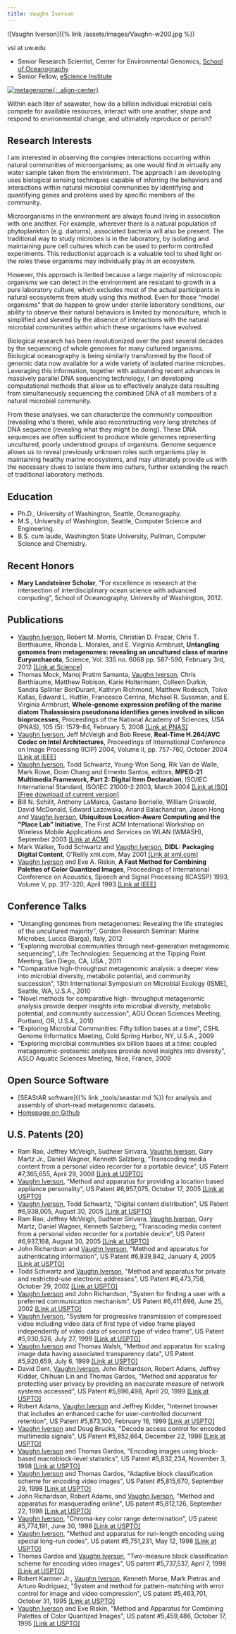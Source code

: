 ```yaml
---
title: Vaughn Iverson
---
```

![Vaughn Iverson]({% link /assets/images/Vaughn-w200.jpg %})

vsi at uw.edu

* Senior Research Scientist, Center for Environmental Genomics, [School of Oceanography](http://www.ocean.washington.edu/)
* Senior Fellow, [eScience Institute](http://escience.washington.edu/people/vaughn-iverson/)

[![metagenome](/assets/images/metagenome-small.gif){: .align-center}](/assets/images/metagenome-large.gif)
<figcaption>Within each liter of seawater, how do a billion individual microbial cells compete for available resources, interact with one another, shape and respond to environmental change, and ultimately reproduce or perish?</figcaption>

## Research Interests
I am interested in observing the complex interactions occurring within natural communities of microorganisms; as one would find in virtually any water sample taken from the environment. The approach I am developing uses biological sensing techniques capable of inferring the behaviors and interactions within natural microbial communities by identifying and quantifying genes and proteins used by specific members of the community.

Microorganisms in the environment are always found living in association with one another. For example, wherever there is a natural population of phytoplankton (e.g. diatoms), associated bacteria will also be present. The traditional way to study microbes is in the laboratory, by isolating and maintaining pure cell cultures which can be used to perform controlled experiments. This reductionist approach is a valuable tool to shed light on the roles these organisms may individually play in an ecosystem.

However, this approach is limited because a large majority of microscopic organisms we can detect in the environment are resistant to growth in a pure laboratory culture, which excludes most of the actual participants in natural ecosystems from study using this method. Even for those "model organisms" that do happen to grow under sterile laboratory conditions, our ability to observe their natural behaviors is limited by monoculture, which is simplified and skewed by the absence of interactions with the natural microbial communities within which these organisms have evolved.

Biological research has been revolutionized over the past several decades by the sequencing of whole genomes for many cultured organisms. Biological oceanography is being similarly transformed by the flood of genomic data now available for a wide variety of isolated marine microbes. Leveraging this information, together with astounding recent advances in massively parallel DNA sequencing technology, I am developing computational methods that allow us to effectively analyze data resulting from simultaneously sequencing the combined DNA of all members of a natural microbial community.

From these analyses, we can characterize the community composition (revealing who's there), while also reconstructing very long stretches of DNA sequence (revealing what they might be doing). These DNA sequences are often sufficient to produce whole genomes representing uncultured, poorly understood groups of organisms. Genome sequence allows us to reveal previously unknown roles such organisms play in maintaining healthy marine ecosystems, and may ultimately provide us with the necessary clues to isolate them into culture, further extending the reach of traditional laboratory methods.

## Education
* Ph.D., University of Washington, Seattle, Oceanography.
* M.S., University of Washington, Seattle, Computer Science and Engineering.
* B.S. cum laude, Washington State University, Pullman, Computer Science and Chemistry.


## Recent Honors
* **Mary Landsteiner Scholar**, "For excellence in research at the intersection of interdisciplinary ocean science with advanced computing", School of Oceanography, University of Washington, 2012.


## Publications
* <ins>Vaughn Iverson</ins>, Robert M. Morris, Christian D. Frazar, Chris T. Berthiaume, Rhonda L. Morales, and E. Virginia Armbrust, **Untangling genomes from metagenomes: revealing an uncultured class of marine Euryarchaeota**, Science, Vol. 335 no. 6068 pp. 587-590, February 3rd, 2012 [[Link at Science]](http://www.sciencemag.org/content/335/6068/587.abstract)
* Thomas Mock, Manoj Pratim Samanta, <ins>Vaughn Iverson</ins>, Chris Berthiaume, Matthew Robison, Karie Holtermann, Colleen Durkin, Sandra Splinter BonDurant, Kathryn Richmond, Matthew Rodesch, Toivo Kallas, Edward L. Huttlin, Francesco Cerrina, Michael R. Sussman, and E. Virginia Armbrust, **Whole-genome expression profiling of the marine diatom Thalassiosira pseudonana identifies genes involved in silicon bioprocesses**, Proceedings of the National Academy of Sciences, USA (PNAS), 105 (5): 1579-84, February 5, 2008 [[Link at PNAS]](http://www.pnas.org/cgi/content/short/105/5/1579)
* <ins>Vaughn Iverson</ins>, Jeff McVeigh and Bob Reese, **Real-Time H.264/AVC Codec on Intel Architectures**, Proceedings of International Conference on Image Processing (ICIP) 2004, Volume II, pp. 757-760, October 2004 [[Link at IEEE]](http://ieeexplore.ieee.org/xpls/abs_all.jsp?arnumber=1419408)
* <ins>Vaughn Iverson</ins>, Todd Schwartz, Young-Won Song, Rik Van de Walle, Mark Rowe, Doim Chang and Ernesto Santos, editors, **MPEG-21 Multimedia Framework, Part 2: Digital Item Declaration**, ISO/IEC International Standard, ISO/IEC 21000-2:2003, March 2004 [[Link at ISO]](http://www.iso.org/iso/iso_catalogue/catalogue_ics/catalogue_detail_ics.htm?csnumber=41112&ICS1=35&ICS2=040) [[Free download of current version]](http://standards.iso.org/ittf/PubliclyAvailableStandards/c041112_ISO_IEC_21000-2_2005(E).zip)
* Bill N. Schilit, Anthony LaMarca, Gaetano Borriello, William Griswold, David McDonald, Edward Lazowska, Anand Balachandran, Jason Hong and <ins>Vaughn Iverson</ins>, **Ubiquitous Location-Aware Computing and the "Place Lab" Initiative**, The First ACM International Workshop on Wireless Mobile Applications and Services on WLAN (WMASH), September 2003 [[Link at ACM]](http://portal.acm.org/citation.cfm?id=941331)
* Mark Walker, Todd Schwartz and <ins>Vaughn Iverson</ins>, **DIDL: Packaging Digital Content**, O'Reilly xml.com, May 2001 [[Link at xml.com]](http://www.xml.com/pub/a/2001/05/30/didl.html)
* <ins>Vaughn Iverson</ins> and Eve A. Riskin, **A Fast Method for Combining Palettes of Color Quantized Images**, Proceedings of International Conference on Acoustics, Speech and Signal Processing (ICASSP) 1993, Volume V, pp. 317-320, April 1993 [[Link at IEEE]](http://ieeexplore.ieee.org/xpls/abs_all.jsp?arnumber=319811)

## Conference Talks
* "Untangling genomes from metagenomes: Revealing the life strategies of the uncultured majority", Gordon Research Seminar: Marine Microbes, Lucca (Barga), Italy, 2012
* "Exploring microbial communities through next-generation metagenomic sequencing", Life Technologies: Sequencing at the Tipping Point Meeting, San Diego, CA, USA , 2011
* "Comparative high-throughput metagenomic analysis: a deeper view into microbial diversity, metabolic potential, and community succession", 13th International Symposium on Microbial Ecology (ISME), Seattle, WA, U.S.A., 2010
* "Novel methods for comparative high- throughput metagenomic analysis provide deeper insights into microbial diversity, metabolic potential, and community succession", AGU Ocean Sciences Meeting, Portland, OR, U.S.A., 2010
* "Exploring Microbial Communities: Fifty billion bases at a time", CSHL Genome Informatics Meeting, Cold Spring Harbor, NY, U.S.A., 2009
* "Exploring microbial communities six billion bases at a time: coupled metagenomic-proteomic analyses provide novel insights into diversity", ASLO Aquatic Sciences Meeting, Nice, France, 2009

## Open Source Software
* [SEAStAR software]({% link _tools/seastar.md %}) for analysis and assembly of short-read metagenomic datasets.
* [Homepage on Github](http://github.com/vsivsi)

## U.S. Patents (20)
* Ram Rao, Jeffrey McVeigh, Sudheer Sirivara, <ins>Vaughn Iverson</ins>, Gary Martz Jr., Daniel Wagner, Kenneth Salzberg, “Transcoding media content from a personal video recorder for a portable device”, US Patent #7,365,655, April 29, 2008 [[Link at USPTO]](http://patft.uspto.gov/netacgi/nph-Parser?Sect1=PTO1&Sect2=HITOFF&d=PALL&p=1&u=%2Fnetahtml%2FPTO%2Fsrchnum.htm&r=1&f=G&l=50&s1=7,365,655.PN.&OS=PN/7,365,655&RS=PN/7,365,655)
* <ins>Vaughn Iverson</ins>, “Method and apparatus for providing a location based appliance personality”, US Patent #6,957,075, October 17, 2005 [[Link at USPTO]](http://patft.uspto.gov/netacgi/nph-Parser?Sect1=PTO1&Sect2=HITOFF&d=PALL&p=1&u=%2Fnetahtml%2FPTO%2Fsrchnum.htm&r=1&f=G&l=50&s1=6,957,075.PN.&OS=PN/6,957,075&RS=PN/6,957,075)
* <ins>Vaughn Iverson</ins>, Todd Schwartz, "Digital content distribution", US Patent #6,938,005, August 30, 2005 [[Link at USPTO]](http://patft.uspto.gov/netacgi/nph-Parser?Sect1=PTO1&Sect2=HITOFF&d=PALL&p=1&u=%2Fnetahtml%2FPTO%2Fsrchnum.htm&r=1&f=G&l=50&s1=6,938,005.PN.&OS=PN/6,938,005&RS=PN/6,938,005)
* Ram Rao, Jeffrey McVeigh, Sudheer Sirivara, <ins>Vaughn Iverson</ins>, Gary Martz, Daniel Wagner, Kenneth Salzberg, "Transcoding media content from a personal video recorder for a portable device", US Patent #6,937,168, August 30, 2005 [[Link at USPTO]](http://patft.uspto.gov/netacgi/nph-Parser?Sect1=PTO1&Sect2=HITOFF&d=PALL&p=1&u=%2Fnetahtml%2FPTO%2Fsrchnum.htm&r=1&f=G&l=50&s1=6,937,168.PN.&OS=PN/6,937,168&RS=PN/6,937,168)
* John Richardson and <ins>Vaughn Iverson</ins>, "Method and apparatus for authenticating information", US Patent #6,839,842, January 4, 2005 [[Link at USPTO]](http://patft.uspto.gov/netacgi/nph-Parser?Sect1=PTO1&Sect2=HITOFF&d=PALL&p=1&u=%2Fnetahtml%2FPTO%2Fsrchnum.htm&r=1&f=G&l=50&s1=6,839,842.PN.&OS=PN/6,839,842&RS=PN/6,839,842)
* Todd Schwartz and <ins>Vaughn Iverson</ins>, "Method and apparatus for private and restricted-use electronic addresses", US Patent #6,473,758, October 29, 2002 [[Link at USPTO]](http://patft.uspto.gov/netacgi/nph-Parser?Sect1=PTO1&Sect2=HITOFF&d=PALL&p=1&u=%2Fnetahtml%2FPTO%2Fsrchnum.htm&r=1&f=G&l=50&s1=6,473,758.PN.&OS=PN/6,473,758&RS=PN/6,473,758)
* <ins>Vaughn Iverson</ins> and John Richardson, "System for finding a user with a preferred communication mechanism", US Patent #6,411,696, June 25, 2002 [[Link at USPTO]](http://patft.uspto.gov/netacgi/nph-Parser?Sect1=PTO1&Sect2=HITOFF&d=PALL&p=1&u=%2Fnetahtml%2FPTO%2Fsrchnum.htm&r=1&f=G&l=50&s1=6,411,696.PN.&OS=PN/6,411,696&RS=PN/6,411,696)
* <ins>Vaughn Iverson</ins>, "System for progressive transmission of compressed video including video data of first type of video frame played independently of video data of second type of video frame", US Patent #5,930,526, July 27, 1999 [[Link at USPTO]](http://patft.uspto.gov/netacgi/nph-Parser?Sect1=PTO1&Sect2=HITOFF&d=PALL&p=1&u=%2Fnetahtml%2FPTO%2Fsrchnum.htm&r=1&f=G&l=50&s1=5,930,526.PN.&OS=PN/5,930,526&RS=PN/5,930,526)
* <ins>Vaughn Iverson</ins> and Thomas Walsh, "Method and apparatus for scaling image data having associated transparency data", US Patent #5,920,659, July 6, 1999 [[Link at USPTO]](http://patft.uspto.gov/netacgi/nph-Parser?Sect1=PTO1&Sect2=HITOFF&d=PALL&p=1&u=%2Fnetahtml%2FPTO%2Fsrchnum.htm&r=1&f=G&l=50&s1=5,920,659.PN.&OS=PN/5,920,659&RS=PN/5,920,659)
* David Dent, <ins>Vaughn Iverson</ins>, John Richardson, Robert Adams, Jeffrey Kidder, Chihuan Lin and Thomas Gardos, "Method and apparatus for protecting user privacy by providing an inaccurate measure of network systems accessed", US Patent #5,896,498, April 20, 1999 [[Link at USPTO]](http://patft.uspto.gov/netacgi/nph-Parser?Sect1=PTO1&Sect2=HITOFF&d=PALL&p=1&u=%2Fnetahtml%2FPTO%2Fsrchnum.htm&r=1&f=G&l=50&s1=5,896,498.PN.&OS=PN/5,896,498&RS=PN/5,896,498)
* Robert Adams, <ins>Vaughn Iverson</ins> and Jeffrey Kidder, "Internet browser that includes an enhanced cache for user-controlled document retention", US Patent #5,873,100, February 16, 1999 [[Link at USPTO]](http://patft.uspto.gov/netacgi/nph-Parser?Sect1=PTO1&Sect2=HITOFF&d=PALL&p=1&u=%2Fnetahtml%2FPTO%2Fsrchnum.htm&r=1&f=G&l=50&s1=5,873,100.PN.&OS=PN/5,873,100&RS=PN/5,873,100)
* <ins>Vaughn Iverson</ins> and Doug Brucks, "Decode access control for encoded multimedia signals", US Patent #5,852,664, December 22, 1998 [[Link at USPTO]](http://patft.uspto.gov/netacgi/nph-Parser?Sect1=PTO1&Sect2=HITOFF&d=PALL&p=1&u=%2Fnetahtml%2FPTO%2Fsrchnum.htm&r=1&f=G&l=50&s1=5,852,664.PN.&OS=PN/5,852,664&RS=PN/5,852,664)
* <ins>Vaughn Iverson</ins> and Thomas Gardos, "Encoding images using block-based macroblock-level statistics", US Patent #5,832,234, November 3, 1998 [[Link at USPTO]](http://patft.uspto.gov/netacgi/nph-Parser?Sect1=PTO1&Sect2=HITOFF&d=PALL&p=1&u=%2Fnetahtml%2FPTO%2Fsrchnum.htm&r=1&f=G&l=50&s1=5,832,234.PN.&OS=PN/5,832,234&RS=PN/5,832,234)
* <ins>Vaughn Iverson</ins> and Thomas Gardos, "Adaptive block classification scheme for encoding video images", US Patent #5,815,670, September 29, 1998 [[Link at USPTO]](http://patft.uspto.gov/netacgi/nph-Parser?Sect1=PTO1&Sect2=HITOFF&d=PALL&p=1&u=%2Fnetahtml%2FPTO%2Fsrchnum.htm&r=1&f=G&l=50&s1=5,815,670.PN.&OS=PN/5,815,670&RS=PN/5,815,670)
* John Richardson, Robert Adams, and <ins>Vaughn Iverson</ins>, "Method and apparatus for masquerading online", US patent #5,812,126, September 22, 1998 [[Link at USPTO]](http://patft.uspto.gov/netacgi/nph-Parser?Sect1=PTO1&Sect2=HITOFF&d=PALL&p=1&u=%2Fnetahtml%2FPTO%2Fsrchnum.htm&r=1&f=G&l=50&s1=5,812,126.PN.&OS=PN/5,812,126&RS=PN/5,812,126)
* <ins>Vaughn Iverson</ins>, "Chroma-key color range determination", US patent #5,774,191, June 30, 1998 [[Link at USPTO]](http://patft.uspto.gov/netacgi/nph-Parser?Sect1=PTO1&Sect2=HITOFF&d=PALL&p=1&u=%2Fnetahtml%2FPTO%2Fsrchnum.htm&r=1&f=G&l=50&s1=5,774,191.PN.&OS=PN/5,774,191&RS=PN/5,774,191)
* <ins>Vaughn Iverson</ins>, "Method and apparatus for run-length encoding using special long-run codes", US patent #5,751,231, May 12, 1998 [[Link at USPTO]](http://patft.uspto.gov/netacgi/nph-Parser?Sect1=PTO1&Sect2=HITOFF&d=PALL&p=1&u=%2Fnetahtml%2FPTO%2Fsrchnum.htm&r=1&f=G&l=50&s1=5,751,231.PN.&OS=PN/5,751,231&RS=PN/5,751,231)
* Thomas Gardos and <ins>Vaughn Iverson</ins>, "Two-measure block classification scheme for encoding video images", US patent #5,737,537, April 7, 1998 [[Link at USPTO]](http://patft.uspto.gov/netacgi/nph-Parser?Sect1=PTO1&Sect2=HITOFF&d=PALL&p=1&u=%2Fnetahtml%2FPTO%2Fsrchnum.htm&r=1&f=G&l=50&s1=5,737,537.PN.&OS=PN/5,737,537&RS=PN/5,737,537)
* Robert Kantner Jr., <ins>Vaughn Iverson</ins>, Kenneth Morse, Mark Pietras and Arturo Rodriguez, "System and method for pattern-matching with error control for image and video compression", US patent #5,463,701, October 31, 1995 [[Link at USPTO]](http://patft.uspto.gov/netacgi/nph-Parser?Sect1=PTO1&Sect2=HITOFF&d=PALL&p=1&u=%2Fnetahtml%2FPTO%2Fsrchnum.htm&r=1&f=G&l=50&s1=5,463,701.PN.&OS=PN/5,463,701&RS=PN/5,463,701)
* <ins>Vaughn Iverson</ins> and Eve Riskin, "Method and Apparatus for Combining Palettes of Color Quantized Images", US patent #5,459,486, October 17, 1995 [[Link at USPTO]](http://patft.uspto.gov/netacgi/nph-Parser?Sect1=PTO1&Sect2=HITOFF&d=PALL&p=1&u=%2Fnetahtml%2FPTO%2Fsrchnum.htm&r=1&f=G&l=50&s1=5,459,486.PN.&OS=PN/5,459,486&RS=PN/5,459,486)
